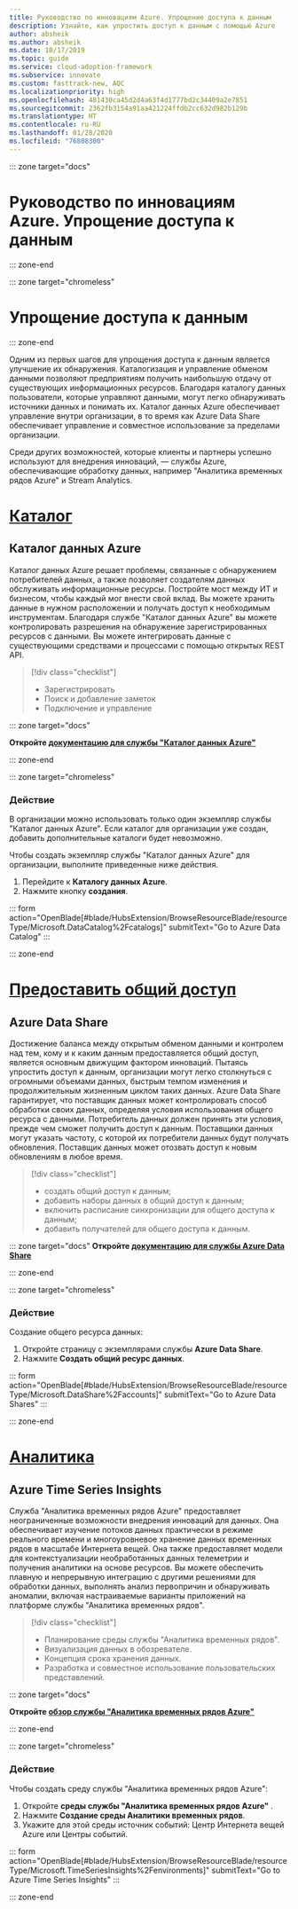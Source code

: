 ```yaml
---
title: Руководство по инновациям Azure. Упрощение доступа к данным
description: Узнайте, как упростить доступ к данным с помощью Azure
author: absheik
ms.author: absheik
ms.date: 10/17/2019
ms.topic: guide
ms.service: cloud-adoption-framework
ms.subservice: innovate
ms.custom: fasttrack-new, AQC
ms.localizationpriority: high
ms.openlocfilehash: 481430ca45d2d4a63f4d1777bd2c34409a2e7851
ms.sourcegitcommit: 2362fb3154a91aa421224ffdb2cc632d982b129b
ms.translationtype: HT
ms.contentlocale: ru-RU
ms.lasthandoff: 01/28/2020
ms.locfileid: "76808300"
---
```

::: zone target="docs"

# <a name="azure-innovation-guide-democratize-data"></a>Руководство по инновациям Azure. Упрощение доступа к данным

::: zone-end

::: zone target="chromeless"

# <a name="democratize-data"></a>Упрощение доступа к данным

::: zone-end

Одним из первых шагов для упрощения доступа к данным является улучшение их обнаружения. Каталогизация и управление обменом данными позволяют предприятиям получить наибольшую отдачу от существующих информационных ресурсов. Благодаря каталогу данных пользователи, которые управляют данными, могут легко обнаруживать источники данных и понимать их. Каталог данных Azure обеспечивает управление внутри организации, в то время как Azure Data Share обеспечивает управление и совместное использование за пределами организации.

Среди других возможностей, которые клиенты и партнеры успешно используют для внедрения инноваций, — службы Azure, обеспечивающие обработку данных, например "Аналитика временных рядов Azure" и Stream Analytics.

# <a name="catalogtabcatalog"></a>[Каталог](#tab/Catalog)

## <a name="azure-data-catalog"></a>Каталог данных Azure

Каталог данных Azure решает проблемы, связанные с обнаружением потребителей данных, а также позволяет создателям данных обслуживать информационные ресурсы. Постройте мост между ИТ и бизнесом, чтобы каждый мог внести свой вклад. Вы можете хранить данные в нужном расположении и получать доступ к необходимым инструментам. Благодаря службе "Каталог данных Azure" вы можете контролировать разрешения на обнаружение зарегистрированных ресурсов с данными. Вы можете интегрировать данные с существующими средствами и процессами с помощью открытых REST API.

> [!div class="checklist"]
>
> - Зарегистрировать
> - Поиск и добавление заметок
> - Подключение и управление

::: zone target="docs"

**Откройте [документацию для службы "Каталог данных Azure"](https://docs.microsoft.com/azure/data-catalog)**

::: zone-end

::: zone target="chromeless"

### <a name="action"></a>Действие

В организации можно использовать только один экземпляр службы "Каталог данных Azure". Если каталог для организации уже создан, добавить дополнительные каталоги будет невозможно.

Чтобы создать экземпляр службы "Каталог данных Azure" для организации, выполните приведенные ниже действия.

1. Перейдите к **Каталогу данных Azure**.
2. Нажмите кнопку **создания**.

<!-- markdownlint-disable DOCSMD001 -->

::: form action="OpenBlade[#blade/HubsExtension/BrowseResourceBlade/resourceType/Microsoft.DataCatalog%2Fcatalogs]" submitText="Go to Azure Data Catalog" :::

<!-- markdownlint-enable DOCSMD001 -->

::: zone-end

# <a name="sharetabshare"></a>[Предоставить общий доступ](#tab/Share)

## <a name="azure-data-share"></a>Azure Data Share

Достижение баланса между открытым обменом данными и контролем над тем, кому и к каким данным предоставляется общий доступ, является основным движущим фактором инноваций. Пытаясь упростить доступ к данным, организации могут легко столкнуться с огромными объемами данных, быстрым темпом изменения и продолжительным жизненным циклом таких данных. Azure Data Share гарантирует, что поставщик данных может контролировать способ обработки своих данных, определяя условия использования общего ресурса с данными. Потребитель данных должен принять эти условия, прежде чем сможет получить доступ к данным. Поставщики данных могут указать частоту, с которой их потребители данных будут получать обновления. Поставщик данных может отозвать доступ к новым обновлениям в любое время.

> [!div class="checklist"]
>
> - создать общий доступ к данным;
> - добавить наборы данных в общий доступ к данным;
> - включить расписание синхронизации для общего доступа к данным;
> - добавить получателей для общего доступа к данным.

::: zone target="docs"
**Откройте [документацию для службы Azure Data Share](https://docs.microsoft.com/azure/data-share)**

::: zone-end

::: zone target="chromeless"

<!-- markdownlint-disable MD024 -->

### <a name="action"></a>Действие

Создание общего ресурса данных:

1. Откройте страницу с экземплярами службы **Azure Data Share**.
2. Нажмите **Создать общий ресурс данных**.

<!-- markdownlint-disable DOCSMD001 -->

::: form action="OpenBlade[#blade/HubsExtension/BrowseResourceBlade/resourceType/Microsoft.DataShare%2Faccounts]" submitText="Go to Azure Data Shares" :::

<!-- markdownlint-enable DOCSMD001 -->

::: zone-end

# <a name="insightstabinsights"></a>[Аналитика](#tab/Insights)

## <a name="azure-time-series-insights"></a>Azure Time Series Insights

Служба "Аналитика временных рядов Azure" предоставляет неограниченные возможности внедрения инноваций для данных. Она обеспечивает изучение потоков данных практически в режиме реального времени и многоуровневое хранение данных временных рядов в масштабе Интернета вещей. Она также предоставляет модели для контекстуализации необработанных данных телеметрии и получения аналитики на основе ресурсов. Вы можете обеспечить плавную и непрерывную интеграцию с другими решениями для обработки данных, выполнять анализ первопричин и обнаруживать аномалии, включая настраиваемые варианты приложений на платформе службы "Аналитика временных рядов".

> [!div class="checklist"]
>
> - Планирование среды службы "Аналитика временных рядов".
> - Визуализация данных в обозревателе.
> - Концепция срока хранения данных.
> - Разработка и совместное использование пользовательских представлений.

::: zone target="docs"

**Откройте [обзор службы "Аналитика временных рядов Azure"](https://docs.microsoft.com/azure/time-series-insights/time-series-insights-update-overview)**

::: zone-end

::: zone target="chromeless"

### <a name="action"></a>Действие

Чтобы создать среду службы "Аналитика временных рядов Azure":

1. Откройте **среды службы "Аналитика временных рядов Azure"** .
2. Нажмите **Создание среды Аналитики временных рядов**.
3. Укажите для этой среды источник событий: Центр Интернета вещей Azure или Центры событий.

<!-- markdownlint-disable DOCSMD001 -->

::: form action="OpenBlade[#blade/HubsExtension/BrowseResourceBlade/resourceType/Microsoft.TimeSeriesInsights%2Fenvironments]" submitText="Go to Azure Time Series Insights" :::

<!-- markdownlint-enable DOCSMD001 -->

::: zone-end
